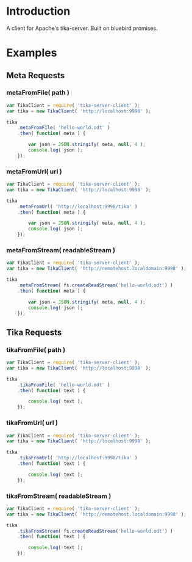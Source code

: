 # Introduction

A client for Apache's tika-server.  Built on bluebird promises.

# Examples

## Meta Requests

### metaFromFile( path )

```js
var TikaClient = require( 'tika-server-client' );
var tika = new TikaClient( 'http://localhost:9998' );

tika
    .metaFromFile( 'hello-world.odt' )
    .then( function( meta ) {

        var json = JSON.stringify( meta, null, 4 );
        console.log( json );
    });
```

### metaFromUrl( url )

```js
var TikaClient = require( 'tika-server-client' );
var tika = new TikaClient( 'http://localhost:9998' );

tika
    .metaFromUrl( 'http://localhost:9998/tika' )
    .then( function( meta ) {

        var json = JSON.stringify( meta, null, 4 );
        console.log( json );
    });
```

### metaFromStream( readableStream )

```js
var TikaClient = require( 'tika-server-client' );
var tika = new TikaClient( 'http://remotehost.localdomain:9998' );

tika
    .metaFromStream( fs.createReadStream('hello-world.odt') )
    .then( function( meta ) {

        var json = JSON.stringify( meta, null, 4 );
        console.log( json );
    });
```

## Tika Requests

### tikaFromFile( path )

```js
var TikaClient = require( 'tika-server-client' );
var tika = new TikaClient( 'http://localhost:9998' );

tika
    .tikaFromFile( 'hello-world.odt' )
    .then( function( text ) {

        console.log( text );
    });
```

### tikaFromUrl( url )

```js
var TikaClient = require( 'tika-server-client' );
var tika = new TikaClient( 'http://localhost:9998' );

tika
    .tikaFromUrl( 'http://localhost:9998/tika' )
    .then( function( text ) {

        console.log( text );
    });
```

### tikaFromStream( readableStream )

```js
var TikaClient = require( 'tika-server-client' );
var tika = new TikaClient( 'http://remotehost.localdomain:9998' );

tika
    .tikaFromStream( fs.createReadStream('hello-world.odt') )
    .then( function( text ) {

        console.log( text );
    });
```
